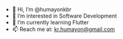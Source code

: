- 👋 Hi, I’m @humayonkbr
- 👀 I’m interested in Software Development
- 🌱 I’m currently learning Flutter
- 📫 Reach me at: <a href="mailto:kr.humayon@gmail.com">kr.humayon@gmail.com</a>


<!---
humayonkbr/humayonkbr is a ✨ special ✨ repository because its `README.md` (this file) appears on your GitHub profile.
You can click the Preview link to take a look at your changes.
--->
